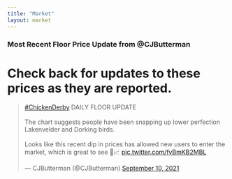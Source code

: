 ```yaml
---
title: "Market"
layout: market
---
```


### Most Recent Floor Price Update from @CJButterman

# Check back for updates to these prices as they are reported.


<blockquote class="twitter-tweet"><p lang="en" dir="ltr"><a href="https://twitter.com/hashtag/ChickenDerby?src=hash&amp;ref_src=twsrc%5Etfw">#ChickenDerby</a> DAILY FLOOR UPDATE<br><br>The chart suggests people have been snapping up lower perfection Lakenvelder and Dorking birds. <br><br>Looks like this recent dip in prices has allowed new users to enter the market, which is great to see 🐓📈 <a href="https://t.co/fvBmKB2MBL">pic.twitter.com/fvBmKB2MBL</a></p>&mdash; CJButterman (@CJButterman) <a href="https://twitter.com/CJButterman/status/1436146166924656663?ref_src=twsrc%5Etfw">September 10, 2021</a></blockquote> <script async src="https://platform.twitter.com/widgets.js" charset="utf-8"></script>
